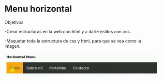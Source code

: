 # Menu horizontal

Objetivos

-Crear estructuras en la web con html y a darle estilos con css.


-Maquetar toda la estructura de css y html, para que se vea como la imagen.

![recursos](assets/img/horizontal.jpg)
